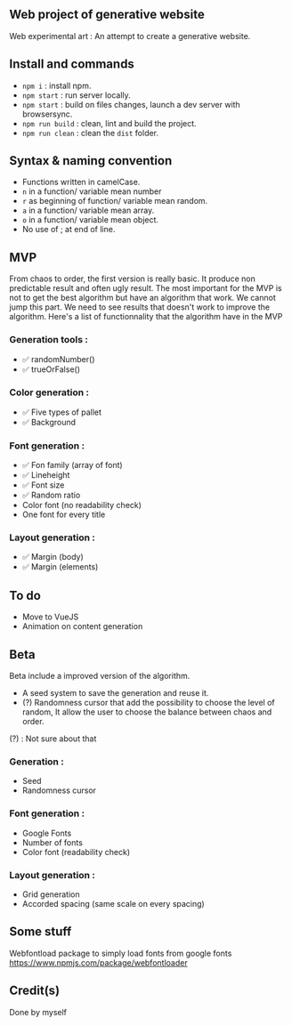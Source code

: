 
## Web project of generative website
Web experimental art :
An attempt to create a generative website.

## Install and commands
- `npm i` : install npm.
- `npm start` : run server locally.
- `npm start` : build on files changes, launch a dev server with browsersync.
- `npm run build` : clean, lint and build the project.
- `npm run clean` : clean the `dist` folder.


## Syntax & naming convention
- Functions written in camelCase.
- `n` in a function/ variable mean number 
- `r` as beginning of function/ variable mean random.
- `a` in a function/ variable mean array.
- `o` in a function/ variable mean object.
- No use of ; at end of line.

## MVP 

From chaos to order, the first version is really basic. It produce non predictable result and often ugly result.
The most important for the MVP is not to get the best algorithm but have an algorithm that work. 
We cannot jump this part. We need to see results that doesn't work to improve the algorithm. 
Here's a list of functionnality that the algorithm have in the MVP

### Generation tools :
- ✅ randomNumber()
- ✅ trueOrFalse()

### Color generation : 
- ✅ Five types of pallet 
- ✅ Background

### Font generation :
- ✅ Fon family (array of font)
- ✅ Lineheight
- ✅ Font size
- ✅ Random ratio 
- Color font (no readability check)
- One font for every title

### Layout generation : 
- ✅ Margin (body)
- ✅ Margin (elements)

## To do 
- Move to VueJS
- Animation on content generation

## Beta 

Beta include a improved version of the algorithm. 

- A seed system to save the generation and reuse it. 
- (?) Randomness cursor that add the possibility to choose the level of random, It allow the user to choose the balance between chaos and order. 


(?) : Not sure about that

### Generation : 
- Seed 
- Randomness cursor

### Font generation :
- Google Fonts
- Number of fonts
- Color font (readability check)

### Layout generation : 
- Grid generation
- Accorded spacing (same scale on every spacing) 


## Some stuff 
Webfontload package to simply load fonts from google fonts
https://www.npmjs.com/package/webfontloader

## Credit(s)

Done by myself 
